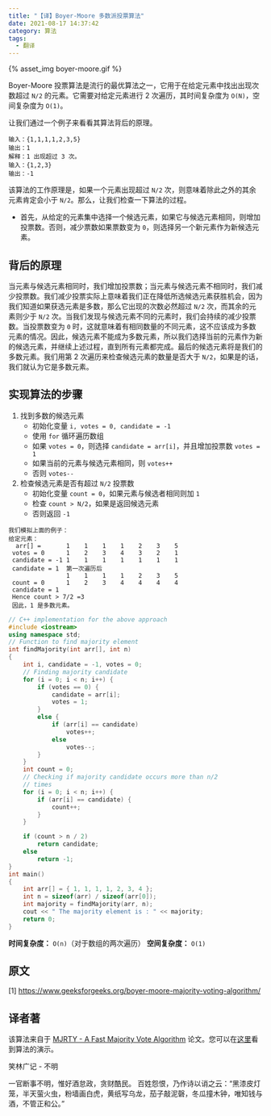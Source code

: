 ```yaml
---
title: "【译】Boyer-Moore 多数派投票算法"
date: 2021-08-17 14:37:42
category: 算法
tags:
  - 翻译
---
```


{% asset_img boyer-moore.gif %}

Boyer-Moore 投票算法是流行的最优算法之一，它用于在给定元素中找出出现次数超过 `N/2` 的元素。它需要对给定元素进行 2 次遍历，其时间复杂度为 `O(N)`，空间复杂度为 `O(1)`。

<!-- more -->

让我们通过一个例子来看看其算法背后的原理。

```
输入：{1,1,1,1,2,3,5}
输出：1
解释：1 出现超过 3 次。
输入：{1,2,3}
输出：-1
```

该算法的工作原理是，如果一个元素出现超过 `N/2` 次，则意味着除此之外的其余元素肯定会小于 `N/2`。那么，让我们检查一下算法的过程。

* 首先，从给定的元素集中选择一个候选元素，如果它与候选元素相同，则增加投票数。否则，减少票数如果票数变为 `0`，则选择另一个新元素作为新候选元素。

## 背后的原理

当元素与候选元素相同时，我们增加投票数；当元素与候选元素不相同时，我们减少投票数。我们减少投票实际上意味着我们正在降低所选候选元素获胜机会，因为我们知道如果获选元素是多数，那么它出现的次数必然超过 `N/2` 次，而其余的元素则少于 `N/2` 次。当我们发现与候选元素不同的元素时，我们会持续的减少投票数。当投票数变为 `0` 时，这就意味着有相同数量的不同元素，这不应该成为多数元素的情况。因此，候选元素不能成为多数元素，所以我们选择当前的元素作为新的候选元素，并继续上述过程，直到所有元素都完成。最后的候选元素将是我们的多数元素。我们用第 2 次遍历来检查候选元素的数量是否大于 `N/2`，如果是的话，我们就认为它是多数元素。

## 实现算法的步骤

1. 找到多数的候选元素
   * 初始化变量 `i, votes = 0, candidate = -1`
   * 使用 `for` 循环遍历数组
   * 如果 `votes = 0`，则选择 `candidate = arr[i]`，并且增加投票数 `votes = 1`
   * 如果当前的元素与候选元素相同，则 `votes++`
   * 否则 `votes--`
2. 检查候选元素是否有超过 `N/2` 投票数
   * 初始化变量 `count = 0`，如果元素与候选者相同则加 `1`
   * 检查 `count > N/2`，如果是返回候选元素
   * 否则返回 `-1`

```
我们模拟上面的例子：
给定元素：
  arr[] =       1    1    1    1    2    3    5
 votes = 0      1    2    3    4    3    2    1
 candidate = -1 1    1    1    1    1    1    1
 candidate = 1  第一次遍历后
                1    1    1    1    2    3    5
 count = 0      1    2    3    4    4    4    4
 candidate = 1
 Hence count > 7/2 =3
 因此，1 是多数元素。
```

```c++
// C++ implementation for the above approach
#include <iostream>
using namespace std;
// Function to find majority element
int findMajority(int arr[], int n)
{
    int i, candidate = -1, votes = 0;
    // Finding majority candidate
    for (i = 0; i < n; i++) {
        if (votes == 0) {
            candidate = arr[i];
            votes = 1;
        }
        else {
            if (arr[i] == candidate)
                votes++;
            else
                votes--;
        }
    }
    int count = 0;
    // Checking if majority candidate occurs more than n/2
    // times
    for (i = 0; i < n; i++) {
        if (arr[i] == candidate) {
            count++;
        }
    }

    if (count > n / 2)
        return candidate;
    else
        return -1;
}
int main()
{
    int arr[] = { 1, 1, 1, 1, 2, 3, 4 };
    int n = sizeof(arr) / sizeof(arr[0]);
    int majority = findMajority(arr, n);
    cout << " The majority element is : " << majority;
    return 0;
}
```

__时间复杂度：__ `O(n)`（对于数组的两次遍历）
__空间复杂度：__ `O(1)`


## 原文

[1] https://www.geeksforgeeks.org/boyer-moore-majority-voting-algorithm/

## 译者著

该算法来自于 [MJRTY - A Fast Majority Vote Algorithm](https://www.cs.ou.edu/~rlpage/dmtools/mjrty.pdf) 论文。您可以在[这里](https://www.cs.utexas.edu/~moore/best-ideas/mjrty/index.html)看到算法的演示。

<div class="just-for-fun">
笑林广记 - 不明

一官断事不明，惟好酒怠政，贪财酷民。
百姓怨恨，乃作诗以诮之云：“黑漆皮灯笼，半天萤火虫，粉墙画白虎，黄纸写乌龙，茄子敲泥磬，冬瓜撞木钟，唯知钱与酒，不管正和公。”
</div>

